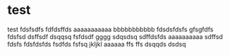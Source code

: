 test
====

test
fdsfsdfs
fdfdsffds
aaaaaaaaaaa
bbbbbbbbbbb
fdsdsfdsfs
gfsgfdfs
fdsfsd
dsffsdf
dsqqsq
fsfdsdf
gggg
sdqsdsq
sdffdsfds
aaaaaaaaaa
sdffsd
fdsfs
fdsfdsfds
fsdfds
fsfsq
jkljkl
aaaaaa
ffs
ffs
dsqqds
dsdsq
